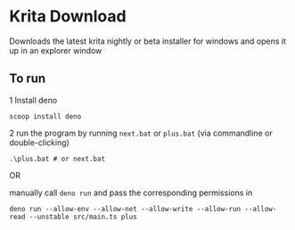 # Krita Download

Downloads the latest krita nightly or beta installer for windows and opens it up in an explorer window

## To run

1 Install deno

```shell
scoop install deno
```

2 run the program by running `next.bat` or `plus.bat` (via commandline or double-clicking) 

```shell
.\plus.bat # or next.bat
```

OR

manually call `deno run` and pass the corresponding permissions in
```shell
deno run --allow-env --allow-net --allow-write --allow-run --allow-read --unstable src/main.ts plus
```
